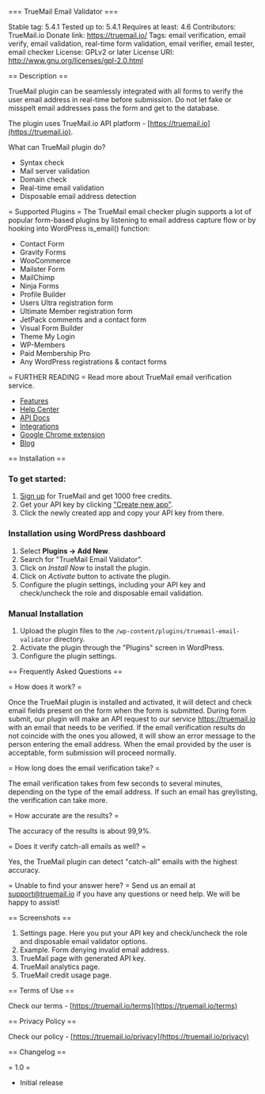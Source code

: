 === TrueMail Email Validator ===

Stable tag:        5.4.1
Tested up to:      5.4.1
Requires at least: 4.6
Contributors:      TrueMail.io
Donate link:       https://truemail.io/
Tags:              email verification, email verify, email validation, real-time form validation, email verifier, email tester, email checker
License:           GPLv2 or later
License URI:       http://www.gnu.org/licenses/gpl-2.0.html


== Description ==

TrueMail plugin can be seamlessly integrated with all forms to verify the user email address in real-time before submission.
Do not let fake or misspelt email addresses pass the form and get to the database.

The plugin uses TrueMail.io API platform - [https://truemail.io](https://truemail.io).

What can TrueMail plugin do?

- Syntax check
- Mail server validation
- Domain check
- Real-time email validation
- Disposable email address detection


= Supported Plugins =
The TrueMail email checker plugin supports a lot of popular form-based plugins by listening to email address capture flow or by hooking into WordPress is_email() function:

- Contact Form
- Gravity Forms
- WooCommerce
- Mailster Form
- MailChimp
- Ninja Forms
- Profile Builder
- Users Ultra registration form
- Ultimate Member registration form
- JetPack comments and a contact form
- Visual Form Builder
- Theme My Login
- WP-Members
- Paid Membership Pro
- Any WordPress registrations & contact forms    

= FURTHER READING =
Read more about TrueMail email verification service.

- [Features](https://truemail.io/features)
- [Help Center](https://help.truemail.io)
- [API Docs](https://developers.truemail.io/)
- [Integrations](https://truemail.io/integrations)
- [Google Chrome extension](https://chrome.google.com/webstore/detail/email-verifier/enchjidoodnbfkmidpfjlbdbjjlomfkp)
- [Blog](https://truemail.io/blog)

== Installation ==

### To get started:
1. [Sign up](https://truemail.io/app/signup) for TrueMail and get 1000 free credits.
1. Get your API key by clicking ["Create new app"](https://truemail.io/app/api-keys).
1. Click the newly created app and copy your API key from there.


### Installation using WordPress dashboard

1. Select **Plugins -> Add New**.
1. Search for "TrueMail Email Validator".
1. Click on *Install Now* to install the plugin.
1. Click on *Activate* button to activate the plugin.
1. Configure the plugin settings, including your API key and check/uncheck the role and disposable email validation.

### Manual Installation

1. Upload the plugin files to the `/wp-content/plugins/truemail-email-validator` directory.
1. Activate the plugin through the "Plugins" screen in WordPress.
1. Configure the plugin settings.


== Frequently Asked Questions ==

= How does it work? =
 
Once the TrueMail plugin is installed and activated, it will detect and check email fields present on the form when the form is submitted. During form submit, our plugin will make an API request to our service https://truemail.io with an email that needs to be verified. If the email verification results do not coincide with the ones you allowed, it will show an error message to the person entering the email address. When the email provided by the user is acceptable, form submission will proceed normally.

= How long does the email verification take? =

The email verification takes from few seconds to several minutes, depending on the type of the email address. If such an email has greylisting, the verification can take more.

= How accurate are the results? =

The accuracy of the results is about 99,9%.

= Does it verify catch-all emails as well? =

Yes, the TrueMail plugin can detect "catch-all" emails with the highest accuracy.

= Unable to find your answer here? =
Send us an email at support@truemail.io if you have any questions or need help. We will be happy to assist!

== Screenshots ==

1. Settings page. Here you put your API key and check/uncheck the role and disposable email validator options.
2. Example. Form denying invalid email address.
3. TrueMail page with generated API key. 
4. TrueMail analytics page. 
5. TrueMail credit usage page.

== Terms of Use ==

Check our terms - [https://truemail.io/terms](https://truemail.io/terms)


== Privacy Policy ==

Check our policy - [https://truemail.io/privacy](https://truemail.io/privacy)


== Changelog ==

= 1.0 =
- Initial release